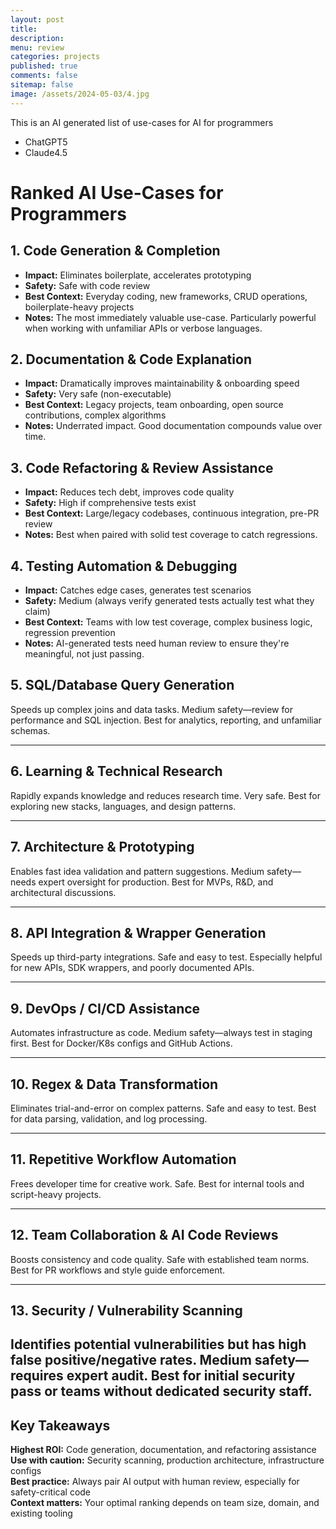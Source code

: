 ```yaml
---
layout: post
title: 
description: 
menu: review
categories: projects 
published: true 
comments: false     
sitemap: false
image: /assets/2024-05-03/4.jpg
---
```


<!-- [![alt text](/assets/2025-09-30/1.jpg "Sample page")](/assets/2025-09-30/1.jpg) -->

This is an AI generated list of use-cases for AI for programmers

- ChatGPT5
- Claude4.5

# Ranked AI Use-Cases for Programmers

## **1. Code Generation & Completion**
- **Impact:** Eliminates boilerplate, accelerates prototyping
- **Safety:** Safe with code review
- **Best Context:** Everyday coding, new frameworks, CRUD operations, boilerplate-heavy projects
- **Notes:** The most immediately valuable use-case. Particularly powerful when working with unfamiliar APIs or verbose languages.

## **2. Documentation & Code Explanation**
- **Impact:** Dramatically improves maintainability & onboarding speed
- **Safety:** Very safe (non-executable)
- **Best Context:** Legacy projects, team onboarding, open source contributions, complex algorithms
- **Notes:** Underrated impact. Good documentation compounds value over time.

## **3. Code Refactoring & Review Assistance**
- **Impact:** Reduces tech debt, improves code quality
- **Safety:** High if comprehensive tests exist
- **Best Context:** Large/legacy codebases, continuous integration, pre-PR review
- **Notes:** Best when paired with solid test coverage to catch regressions.


## **4. Testing Automation & Debugging**
- **Impact:** Catches edge cases, generates test scenarios
- **Safety:** Medium (always verify generated tests actually test what they claim)
- **Best Context:** Teams with low test coverage, complex business logic, regression prevention
- **Notes:** AI-generated tests need human review to ensure they're meaningful, not just passing.


## **5. SQL/Database Query Generation**
Speeds up complex joins and data tasks. Medium safety—review for performance and SQL injection. Best for analytics, reporting, and unfamiliar schemas.

---

## **6. Learning & Technical Research**
Rapidly expands knowledge and reduces research time. Very safe. Best for exploring new stacks, languages, and design patterns.

---

## **7. Architecture & Prototyping**
Enables fast idea validation and pattern suggestions. Medium safety—needs expert oversight for production. Best for MVPs, R&D, and architectural discussions.

---

## **8. API Integration & Wrapper Generation**
Speeds up third-party integrations. Safe and easy to test. Especially helpful for new APIs, SDK wrappers, and poorly documented APIs.

---

## **9. DevOps / CI/CD Assistance**
Automates infrastructure as code. Medium safety—always test in staging first. Best for Docker/K8s configs and GitHub Actions.

---

## **10. Regex & Data Transformation**
Eliminates trial-and-error on complex patterns. Safe and easy to test. Best for data parsing, validation, and log processing.

---

## **11. Repetitive Workflow Automation**
Frees developer time for creative work. Safe. Best for internal tools and script-heavy projects.

---

## **12. Team Collaboration & AI Code Reviews**
Boosts consistency and code quality. Safe with established team norms. Best for PR workflows and style guide enforcement.

---

## **13. Security / Vulnerability Scanning**
Identifies potential vulnerabilities but has high false positive/negative rates. Medium safety—requires expert audit. Best for initial security pass or teams without dedicated security staff.
---

## **Key Takeaways**

**Highest ROI:** Code generation, documentation, and refactoring assistance  
**Use with caution:** Security scanning, production architecture, infrastructure configs  
**Best practice:** Always pair AI output with human review, especially for safety-critical code  
**Context matters:** Your optimal ranking depends on team size, domain, and existing tooling